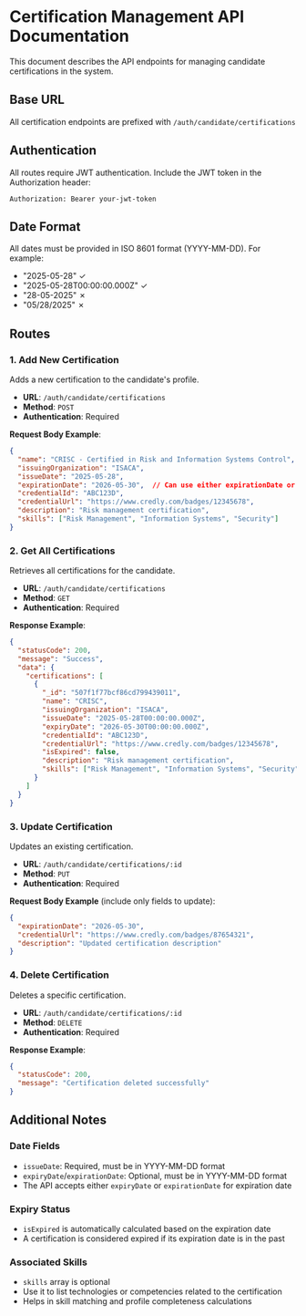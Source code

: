 # Certification Management API Documentation

This document describes the API endpoints for managing candidate certifications in the system.

## Base URL
All certification endpoints are prefixed with `/auth/candidate/certifications`

## Authentication
All routes require JWT authentication. Include the JWT token in the Authorization header:
```
Authorization: Bearer your-jwt-token
```

## Date Format
All dates must be provided in ISO 8601 format (YYYY-MM-DD). For example:
- "2025-05-28" ✓
- "2025-05-28T00:00:00.000Z" ✓
- "28-05-2025" ✗
- "05/28/2025" ✗

## Routes

### 1. Add New Certification
Adds a new certification to the candidate's profile.

- **URL**: `/auth/candidate/certifications`
- **Method**: `POST`
- **Authentication**: Required

**Request Body Example**:
```json
{
  "name": "CRISC - Certified in Risk and Information Systems Control",
  "issuingOrganization": "ISACA",
  "issueDate": "2025-05-28",
  "expirationDate": "2026-05-30",  // Can use either expirationDate or expiryDate
  "credentialId": "ABC123D",
  "credentialUrl": "https://www.credly.com/badges/12345678",
  "description": "Risk management certification",
  "skills": ["Risk Management", "Information Systems", "Security"]
}
```

### 2. Get All Certifications
Retrieves all certifications for the candidate.

- **URL**: `/auth/candidate/certifications`
- **Method**: `GET`
- **Authentication**: Required

**Response Example**:
```json
{
  "statusCode": 200,
  "message": "Success",
  "data": {
    "certifications": [
      {
        "_id": "507f1f77bcf86cd799439011",
        "name": "CRISC",
        "issuingOrganization": "ISACA",
        "issueDate": "2025-05-28T00:00:00.000Z",
        "expiryDate": "2026-05-30T00:00:00.000Z",
        "credentialId": "ABC123D",
        "credentialUrl": "https://www.credly.com/badges/12345678",
        "isExpired": false,
        "description": "Risk management certification",
        "skills": ["Risk Management", "Information Systems", "Security"]
      }
    ]
  }
}
```

### 3. Update Certification
Updates an existing certification.

- **URL**: `/auth/candidate/certifications/:id`
- **Method**: `PUT`
- **Authentication**: Required

**Request Body Example** (include only fields to update):
```json
{
  "expirationDate": "2026-05-30",
  "credentialUrl": "https://www.credly.com/badges/87654321",
  "description": "Updated certification description"
}
```

### 4. Delete Certification
Deletes a specific certification.

- **URL**: `/auth/candidate/certifications/:id`
- **Method**: `DELETE`
- **Authentication**: Required

**Response Example**:
```json
{
  "statusCode": 200,
  "message": "Certification deleted successfully"
}
```

## Additional Notes

### Date Fields
- `issueDate`: Required, must be in YYYY-MM-DD format
- `expiryDate`/`expirationDate`: Optional, must be in YYYY-MM-DD format
- The API accepts either `expiryDate` or `expirationDate` for expiration date

### Expiry Status
- `isExpired` is automatically calculated based on the expiration date
- A certification is considered expired if its expiration date is in the past

### Associated Skills
- `skills` array is optional
- Use it to list technologies or competencies related to the certification
- Helps in skill matching and profile completeness calculations
